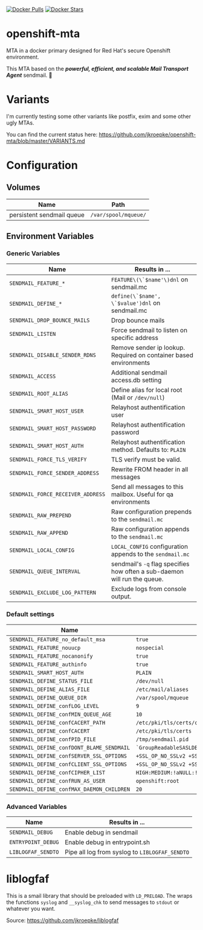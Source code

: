 [![Docker Pulls](https://img.shields.io/docker/pulls/jkroepke/openshift-mta.svg)](https://hub.docker.com/r/jkroepke/openshift-mta/) [![Docker Stars](https://img.shields.io/docker/stars/jkroepke/openshift-mta.svg)](https://hub.docker.com/r/jkroepke/openshift-mta/)

# openshift-mta
MTA in a docker primary designed for Red Hat's secure Openshift environment.

This MTA based on the __*powerful, efficient, and scalable Mail Transport Agent*__ sendmail. 🎉

# Variants
I'm currently testing some other variants like postfix, exim and some other ugly MTAs.

You can find the current status here: https://github.com/jkroepke/openshift-mta/blob/master/VARIANTS.md

# Configuration

## Volumes
| Name | Path |
| ---- | ----- |
| persistent sendmail queue | `/var/spool/mqueue/`

## Environment Variables

### Generic Variables

| Name | Results in ... |
| ---- | ----- |
| `SENDMAIL_FEATURE_*` | ``FEATURE\(\`$name'\)dnl`` on sendmail.mc |
| `SENDMAIL_DEFINE_*` | ``define(\`$name', \`$value')dnl`` on sendmail.mc |
| `SENDMAIL_DROP_BOUNCE_MAILS` | Drop bounce mails |
| `SENDMAIL_LISTEN` | Force sendmail to listen on specific address |
| `SENDMAIL_DISABLE_SENDER_RDNS` | Remove sender ip lookup. Required on container based environments |
| `SENDMAIL_ACCESS` | Additional sendmail access.db setting |
| `SENDMAIL_ROOT_ALIAS` | Define alias for local root (Mail or `/dev/null`) |
| `SENDMAIL_SMART_HOST_USER` | Relayhost authentification user |
| `SENDMAIL_SMART_HOST_PASSWORD` | Relayhost authentification password |
| `SENDMAIL_SMART_HOST_AUTH` | Relayhost authentification method. Defaults to: `PLAIN` |
| `SENDMAIL_FORCE_TLS_VERIFY` | TLS verify must be valid.  |
| `SENDMAIL_FORCE_SENDER_ADDRESS` | Rewrite FROM header in all messages  |
| `SENDMAIL_FORCE_RECEIVER_ADDRESS` | Send all messages to this mailbox. Useful for qa environments |
| `SENDMAIL_RAW_PREPEND` | Raw configuration prepends to the `sendmail.mc` |
| `SENDMAIL_RAW_APPEND` | Raw configuration appends to the `sendmail.mc` |
| `SENDMAIL_LOCAL_CONFIG` | `LOCAL_CONFIG` configuration appends to the `sendmail.mc` |
| `SENDMAIL_QUEUE_INTERVAL` | sendmail's `-q` flag specifies how often a sub-daemon will run the queue.  |
| `SENDMAIL_EXCLUDE_LOG_PATTERN` | Exclude logs from console output.  |

### Default settings
| Name | Value |
| ---- | ----- |
| `SENDMAIL_FEATURE_no_default_msa` | `true` |
| `SENDMAIL_FEATURE_nouucp` | `nospecial` |
| `SENDMAIL_FEATURE_nocanonify` | `true` |
| `SENDMAIL_FEATURE_authinfo` | `true` |
| `SENDMAIL_SMART_HOST_AUTH` | `PLAIN` |
| `SENDMAIL_DEFINE_STATUS_FILE` | `/dev/null` |
| `SENDMAIL_DEFINE_ALIAS_FILE` | `/etc/mail/aliases` |
| `SENDMAIL_DEFINE_QUEUE_DIR` | `/var/spool/mqueue` |
| `SENDMAIL_DEFINE_confLOG_LEVEL` | `9` |
| `SENDMAIL_DEFINE_confMIN_QUEUE_AGE` | `10` |
| `SENDMAIL_DEFINE_confCACERT_PATH` | `/etc/pki/tls/certs/ca-bundle.trust.crt` |
| `SENDMAIL_DEFINE_confCACERT` | `/etc/pki/tls/certs` |
| `SENDMAIL_DEFINE_confPID_FILE` | `/tmp/sendmail.pid` |
| `SENDMAIL_DEFINE_confDONT_BLAME_SENDMAIL` | `` `GroupReadableSASLDBFile,GroupWritableAliasFile,GroupReadableKeyFile,GroupWritableDirPathSafe' `` |
| `SENDMAIL_DEFINE_confSERVER_SSL_OPTIONS` | `+SSL_OP_NO_SSLv2 +SSL_OP_NO_SSLv3 +SSL_OP_CIPHER_SERVER_PREFERENCE` |
| `SENDMAIL_DEFINE_confCLIENT_SSL_OPTIONS` | `+SSL_OP_NO_SSLv2 +SSL_OP_NO_SSLv3` |
| `SENDMAIL_DEFINE_confCIPHER_LIST` | `HIGH:MEDIUM:!aNULL:!eNULL@STRENGTH` |
| `SENDMAIL_DEFINE_confRUN_AS_USER` | `openshift:root` |
| `SENDMAIL_DEFINE_confMAX_DAEMON_CHILDREN` | `20` |

### Advanced Variables

| Name | Results in ... |
| ---- | ----- |
| `SENDMAIL_DEBUG` | Enable debug in sendmail |
| `ENTRYPOINT_DEBUG` | Enable debug in entrypoint.sh |
| `LIBLOGFAF_SENDTO` | Pipe all log from syslog to `LIBLOGFAF_SENDTO` |

# liblogfaf
This is a smail library that should be preloaded with `LD_PRELOAD`. The wraps the functions `syslog` and `__syslog_chk` to
send messages to `stdout` or whatever you want.

Source: https://github.com/jkroepke/liblogfaf
